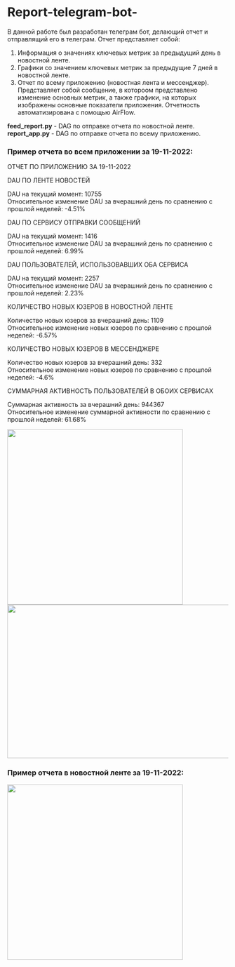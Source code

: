 # Report-telegram-bot-
В данной работе был разработан телеграм бот, делающий отчет и отправлящий его в телеграм.
Отчет представляет собой:
1. Информация о значениях ключевых метрик за предыдущий день в новостной ленте.
2. Графики со значением ключевых метрик за предыдущие 7 дней в новостной ленте.
3. Отчет по всему приложению (новостная лента и мессенджер). Представляет собой сообщение, в котороом представлено изменение основных метрик, а также графики, на которых изображены основные показатели приложения. 
Отчетность автоматизирована с помощью AirFlow.

**feed_report.py** - DAG по отправке отчета по новостной ленте.\
**report_app.py** - DAG по отправке отчета по всему приложению.
### Пример отчета во всем приложении за 19-11-2022:

ОТЧЕТ ПО ПРИЛОЖЕНИЮ ЗА 19-11-2022


DAU ПО ЛЕНТЕ НОВОСТЕЙ

DAU на текущий момент: 10755\
Относительное изменение DAU за вчерашний день по сравнению с прошлой неделей: -4.51%


DAU ПО СЕРВИСУ ОТПРАВКИ СООБЩЕНИЙ

DAU на текущий момент: 1416\
Относительное изменение DAU за вчерашний день по сравнению с прошлой неделей: 6.99%


DAU ПОЛЬЗОВАТЕЛЕЙ, ИСПОЛЬЗОВАВШИХ ОБА СЕРВИСА

DAU на текущий момент: 2257\
Относительное изменение DAU за вчерашний день по сравнению с прошлой неделей: 2.23%


КОЛИЧЕСТВО НОВЫХ ЮЗЕРОВ В НОВОСТНОЙ ЛЕНТЕ

Количество новых юзеров  за вчерашний день: 1109\
Относительное изменение новых юзеров по сравнению с прошлой неделей: -6.57%


КОЛИЧЕСТВО НОВЫХ ЮЗЕРОВ В МЕССЕНДЖЕРЕ

Количество новых юзеров  за вчерашний день: 332\
Относительное изменение новых юзеров по сравнению с прошлой неделей: -4.6%


СУММАРНАЯ АКТИВНОСТЬ ПОЛЬЗОВАТЕЛЕЙ В ОБОИХ СЕРВИСАХ

Суммарная активность за вчерашний день: 944367\
Относительное изменение суммарной активности по сравнению с прошлой неделей: 61.68%

<img src='https://user-images.githubusercontent.com/106237959/204054876-48a0efd9-3551-4c73-909f-f4e2eda99fe7.png' width='400' height='400'/> <img src='https://user-images.githubusercontent.com/106237959/204056168-2045aff4-57f4-4eda-a071-34dc2bd8977e.png' width='512' height='350'/>

### Пример отчета в новостной ленте за 19-11-2022:
<img src='https://user-images.githubusercontent.com/106237959/204055229-737fcd8a-528f-42e8-b167-3e99abc159be.png' width='400' height='400'/>
